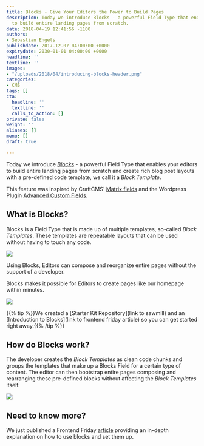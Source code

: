 ```yaml
---
title: Blocks - Give Your Editors the Power to Build Pages
description: Today we introduce Blocks - a powerful Field Type that enables your editors
  to build entire landing pages from scratch.
date: 2018-04-19 12:41:56 -1100
authors:
- Sebastian Engels
publishdate: 2017-12-07 04:00:00 +0000
expirydate: 2030-01-01 04:00:00 +0000
headline: ''
textline: ''
images:
- "/uploads/2018/04/introducing-blocks-header.png"
categories:
- CMS
tags: []
cta:
  headline: ''
  textline: ''
  calls_to_action: []
private: false
weight: ''
aliases: []
menu: []
draft: true

---
```

Today we introduce [_Blocks_](/features/blocks/) - a powerful Field Type that enables your editors to build entire landing pages from scratch and create rich blog post layouts with a pre-defined code template, we call it a _Block Template_.

This feature was inspired by CraftCMS' [Matrix fields](https://craftcms.com/features/matrix) and the Wordpress Plugin [Advanced Custom Fields](https://www.advancedcustomfields.com/).

## What is Blocks?

Blocks is a Field Type that is made up of multiple templates, so-called _Block Templates_. These templates are repeatable layouts that can be used without having to touch any code.

![](/uploads/2018/04/block-compose.gif)

Using Blocks, Editors can compose and reorganize entire pages without the support of a developer.

Blocks makes it possible for Editors to create pages like our homepage within minutes.

![](/uploads/2018/04/ui-scroll-blocks.gif)

{{% tip %}}We created a \[Starter Kit Repository\](link to sawmill) and an \[Introduction to Blocks\](link to frontend friday article) so you can get started right away.{{% /tip %}}

## How do Blocks work?

The developer creates the _Block Templates_ as clean code chunks and groups the templates that make up a Blocks Field for a certain type of content. The editor can then bootstrap entire pages composing and rearranging these pre-defined blocks without affecting the _Block Templates_ itself.

![](/uploads/2018/04/code-moving-reduced.gif)

## Need to know more?

We just published a Frontend Friday [article](/blog/sawmill-layout-composer-for-hugo-and-forestry/) providing an in-depth explanation on how to use blocks and set them up.

<!--Also make sure to check out our [docs]() on this topic.-->